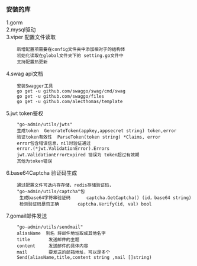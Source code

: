 ### 安装的库

1.gorm  
2.mysql驱动  
3.viper   配置文件读取  
```
    新增配置项需要在config文件夹中添加相对于的结构体
    初始化读取在global文件夹下的 setting.go文件中
    支持配置热更新
```

4.swag    api文档
```
    安装Swagger工具
    go get -u github.com/swaggo/swag/cmd/swag
    go get -u github.com/swaggo/files
    go get -u github.com/alecthomas/template
```

5.jwt     token鉴权     
```
    "go-admin/utils/jwts"
    生成token  GenerateToken(appkey,appsecret string) token,error
    验证token有效性  ParseToken(token string) *Claims, error
    error包含错误信息，nil时验证通过 
    error.(*jwt.ValidationError).Errors
    jwt.ValidationErrorExpired 错误为 token超过有效期
    其他为token错误
```
6.base64Captcha  验证码生成
```
    通过配置文件可选内存存储，redis存储验证码，
    "go-admin/utils/captcha"包
     生成base64字符串验证码      captcha.GetCaptcha() (id，base64 string)
     检测验证码是否正确       captcha.Verify(id, val) bool
```
7.gomail邮件发送
```
    "go-admin/utils/sendmail"
    aliasName  别名 将邮件地址取成其他名字
    title       发送邮件的主题
    content     发送邮件的具体内容
    mail        要发送的邮箱地址，可以是多个
    Send(aliasName,title,content string ,mail []string)
```
